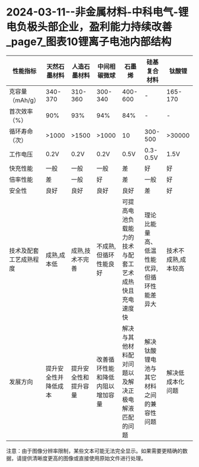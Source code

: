# 2024-03-11--非金属材料-中科电气-锂电负极头部企业，盈利能力持续改善_page7_图表10锂离子电池内部结构

| 性能指标 | 天然石墨材料 | 人造石墨材料 | 中间相碳微球 | 石墨烯 | 硅基复合材料 | 钛酸锂 |
| --- | --- | --- | --- | --- | --- | --- |
| 克容量（mAh/g） | 340-370 | 310-360 | 300-340 | 400-600 | - | 165-170 |
| 首次效率（%） | 90% | 93% | 94% | 84% | - | - |
| 循环寿命（次） | >1000 | >1500 | >1000 | 10 | 300-500 | >30000 |
| 工作电压 | 0.2V | 0.2V | 0.2V | 0.5V | 0.3-0.5V | 1.5V |
| 快充性能 | 一般 | 一般 | 一般 | 差 | 好 | 好 |
| 倍率性能 | 差 | 一般 | 好 | 差 | 一般 | 好 |
| 安全性 | 良好 | 良好 | 良好 | 良好 | 差 | 好 |
| 技术及配套工艺成熟程度 | 成熟,成本低 | 成熟,技术不完善 | 不成熟,但循环性能良好 | 可提高电池负载能力的技术与配套工艺术成热快且充电速度快 | 理论比能量高、低温性能优异,但循环性能差异大 | 技术不成熟,成本较高 |
| 发展方向 | 提升安全性并降低成本 | 提升安全性和提升容量 | 改善循环性能和降低内阻以增加容量 | 解决与其他材料配对问题以及解决正极电解液匹配的问题 | 解决钛酸锂电池与其它材料之间的兼容性问题 | 解决低成本化问题 |

注意：由于图像分辨率限制，某些文本可能无法完全显示。如果需要更精确的数据，请提供清晰度更高的图像或直接使用原始文件进行处理。